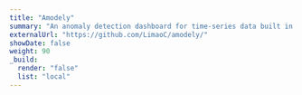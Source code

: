 ```yaml
---
title: "Amodely"
summary: "An anomaly detection dashboard for time-series data built in Python"
externalUrl: "https://github.com/LimaoC/amodely/"
showDate: false
weight: 90
_build:
  render: "false"
  list: "local"
---
```

